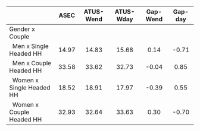 
|                      |         ASEC |    ATUS-Wend |    ATUS-Wday |     Gap-Wend |      Gap-day |
| -------------------- | :----------: | :----------: | :----------: | :----------: | :----------: |
| Gender x Couple      |              |              |              |              |              |
| &nbsp;&nbsp;Men x Single Headed HH |        14.97 |        14.83 |        15.68 |         0.14 |        -0.71 |
| &nbsp;&nbsp;Men x Couple Headed HH |        33.58 |        33.62 |        32.73 |        -0.04 |         0.85 |
| &nbsp;&nbsp;Women x Single Headed HH |        18.52 |        18.91 |        17.97 |        -0.39 |         0.55 |
| &nbsp;&nbsp;Women x Couple Headed HH |        32.93 |        32.64 |        33.63 |         0.30 |        -0.70 |

